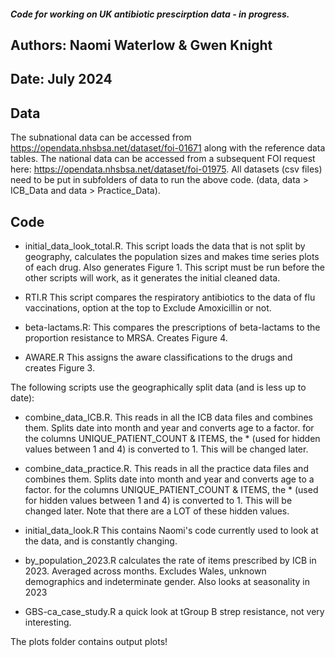 ##### Code for working on UK antibiotic prescirption data - in progress. ########## 

## Authors: Naomi Waterlow & Gwen Knight
## Date: July 2024

## Data
The subnational data can be accessed from https://opendata.nhsbsa.net/dataset/foi-01671 along with the reference data tables. The national data can be accessed from a subsequent FOI request here: https://opendata.nhsbsa.net/dataset/foi-01975. All datasets (csv files) need to be put in subfolders of data to run the above code. (data, data > ICB_Data and data > Practice_Data).

## Code 
- initial_data_look_total.R. This script loads the data that is not split by geography, calculates the population sizes and makes time series plots of each drug. Also generates Figure 1. This script must be run before the other scripts will work, as it generates the initial cleaned data. 

- RTI.R This script compares the respiratory antibiotics to the data of flu vaccinations, option at the top to Exclude Amoxicillin or not. 

- beta-lactams.R: This compares the prescriptions of beta-lactams to the proportion resistance to MRSA. Creates Figure 4. 

- AWARE.R This assigns the aware classifications to the drugs and creates Figure 3. 



The following scripts use the geographically split data (and is less up to date): 


- combine_data_ICB.R. This reads in all the ICB data files and combines them. Splits date into month and year and converts age to a factor. for the columns UNIQUE_PATIENT_COUNT & ITEMS, the * (used for hidden values between 1 and 4) is converted to 1. This will be changed later.

- combine_data_practice.R. This reads in all the practice data files and combines them. Splits date into month and year and converts age to a factor. for the columns UNIQUE_PATIENT_COUNT & ITEMS, the * (used for hidden values between 1 and 4) is converted to 1. This will be changed later. Note that there are a LOT of these hidden values.

- initial_data_look.R This contains Naomi's code currently used to look at the data, and is constantly changing.

- by_population_2023.R calculates the rate of items prescribed by ICB in 2023. Averaged across months. Excludes Wales, unknown demographics and indeterminate gender.
Also looks at seasonality in 2023

- GBS-ca_case_study.R a quick look at tGroup B strep resistance, not very interesting.

  





The plots folder contains output plots! 

